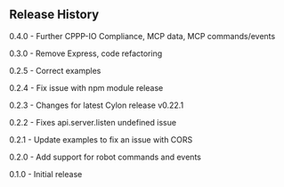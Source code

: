 ## Release History

0.4.0 - Further CPPP-IO Compliance, MCP data, MCP commands/events

0.3.0 - Remove Express, code refactoring

0.2.5 - Correct examples

0.2.4 - Fix issue with npm module release

0.2.3 - Changes for latest Cylon release v0.22.1

0.2.2 - Fixes api.server.listen undefined issue

0.2.1 - Update examples to fix an issue with CORS

0.2.0 - Add support for robot commands and events

0.1.0 - Initial release
